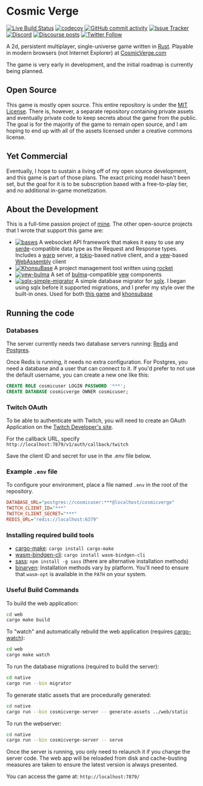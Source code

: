 # Cosmic Verge

[![Live Build Status](https://img.shields.io/github/workflow/status/khonsulabs/cosmicverge/Deploy/main)](https://github.com/khonsulabs/cosmicverge/actions?query=workflow:Deploy) [![codecov](https://codecov.io/gh/khonsulabs/cosmicverge/branch/main/graph/badge.svg)](https://codecov.io/gh/khonsulabs/cosmicverge) [![GitHub commit activity](https://img.shields.io/github/commit-activity/m/khonsulabs/cosmicverge)](https://github.com/khonsulabs/cosmicverge) [![Issue Tracker](https://img.shields.io/badge/Issue%20Tracker-khonsubase-blue)](https://base.khonsulabs.com/project/cosmicverge) [![Discord](https://img.shields.io/discord/578968877866811403)](https://discord.khonsulabs.com/) [![Discourse posts](https://img.shields.io/discourse/posts?server=https%3A%2F%2Fcommunity.khonsulabs.com%2F)](https://community.khonsulabs.com) [![Twitter Follow](https://img.shields.io/twitter/follow/ectonDev?style=social)](https://twitter.com/ectonDev)

A 2d, persistent multiplayer, single-universe game written in [Rust](https://rust-lang.org). Playable in modern browsers (not Internet Explorer) at [CosmicVerge.com](https://cosmicverge.com)

The game is very early in development, and the initial roadmap is currently being planned.

## Open Source

This game is mostly open source. This entire repository is under the [MIT License](./LICENSE). There is, however, a separate repository containing private assets and eventually private code to keep secrets about the game from the public. The goal is for the majority of the game to remain open source, and I am hoping to end up with all of the assets licensed under a creative commons license.

## Yet Commercial

Eventually, I hope to sustain a living off of my open source development, and this game is part of those plans. The exact pricing model hasn't been set, but the goal for it is to be subscription based with a free-to-play tier, and no additional in-game monetization.

## About the Development

This is a full-time passion project of [mine](https://github.com/ecton). The other open-source projects that I wrote that support this game are:

- [![basws](https://img.shields.io/github/commit-activity/m/khonsulabs/basws?label=basws)](https://github.com/khonsulabs/basws) A websocket API framework that makes it easy to use any [serde](https://lib.rs/serde)-compatible data type as the Request and Response types. Includes a [warp](https://lib.rs/warp) server, a [tokio](https://tokio.rs)-based native client, and a [yew](https://yew.rs)-based [WebAssembly](https://webassembly.org) client
- [![KhonsuBase](https://img.shields.io/github/commit-activity/m/khonsulabs/khonsubase?label=khonsubase)](https://github.com/khonsulabs/khonsubase) A project management tool written using [rocket](https://rocket.rs)
- [![yew-bulma](https://img.shields.io/github/commit-activity/m/khonsulabs/yew-bulma?label=yew-bulma)](https://github.com/khonsulabs/yew-bulma) A set of [bulma](https://bulma.io)-compatible [yew](https://yew.rs) components
- [![sqlx-simple-migrator](https://img.shields.io/github/commit-activity/m/khonsulabs/sqlx-simple-migrator?label=sqlx-simple-migrator)](https://github.com/khonsulabs/sqlx-simple-migrator) A simple database migrator for [sqlx](https://lib.rs/sqlx). I began using sqlx before it supported migrations, and I prefer my style over the built-in ones. Used for both [this game](./native/migrations) and [khonsubase](https://github.com/khonsulabs/khonsubase)

## Running the code

### Databases

The server currently needs two database servers running: [Redis](https://redis.io) and [Postgres](https://postgresql.org).

Once Redis is running, it needs no extra configuration. For Postgres, you need a database and a user that can connect to it. If you'd prefer to not use the default username, you can create a new one like this:

```sql
CREATE ROLE cosmicuser LOGIN PASSWORD '***';
CREATE DATABASE cosmicverge OWNER cosmicuser;
```

### Twitch OAuth

To be able to authenticate with Twitch, you will need to create an OAuth Application on the [Twitch Developer's site](https://dev.twitch.tv/).

For the callback URL, specify `http://localhost:7879/v1/auth/callback/twitch`

Save the client ID and secret for use in the .env file below.

### Example `.env` file

To configure your environment, place a file named `.env` in the root of the repository.

```ini
DATABASE_URL="postgres://cosmicuser:***@localhost/cosmicverge"
TWITCH_CLIENT_ID="***"
TWITCH_CLIENT_SECRET="***"
REDIS_URL="redis://localhost:6379"
```

### Installing required build tools

- [cargo-make](https://lib.rs/cargo-make): `cargo install cargo-make`
- [wasm-bindgen-cli](https://lib.rs/wasm-bindgen-cli): `cargo install wasm-bindgen-cli`
- [sass](https://sass-lang.com/): `npm install -g sass` (there are alternative installation methods)
- [binaryen](https://github.com/WebAssembly/binaryen): Installation methods vary by platform. You'll need to ensure that `wasm-opt` is available in the `PATH` on your system.

### Useful Build Commands

To build the web application:

```bash
cd web
cargo make build
```

To "watch" and automatically rebuild the web application (requires [cargo-watch](https://lib.rs/cargo-watch)):

```bash
cd web
cargo make watch
```

To run the database migrations (required to build the server):

```bash
cd native
cargo run --bin migrator
```

To generate static assets that are procedurally generated:

```bash
cd native
cargo run --bin cosmicverge-server -- generate-assets ../web/static
```

To run the webserver:

```bash
cd native
cargo run --bin cosmicverge-server -- serve
```

Once the server is running, you only need to relaunch it if you change the server code. The web app will be reloaded from disk and cache-busting measures are taken to ensure the latest version is always presented.

You can access the game at: `http://localhost:7879/`
